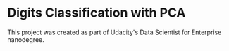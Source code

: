 # Digits Classification with PCA

This project was created as part of Udacity's Data Scientist for Enterprise nanodegree.
